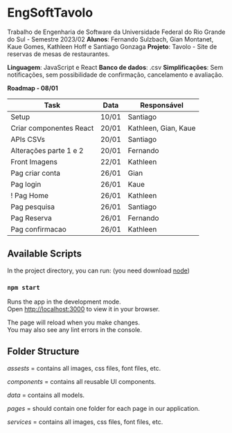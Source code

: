 # EngSoftTavolo

Trabalho de Engenharia de Software da Universidade Federal do Rio Grande do Sul - Semestre 2023/02 
**Alunos**: Fernando Sulzbach, Gian Montanet, Kaue Gomes, Kathleen Hoff e Santiago Gonzaga
**Projeto**: Tavolo -  Site de reservas de mesas de restaurantes.

**Linguagem**: JavaScript e React 
**Banco de dados**: .csv
**Simplificações**: Sem notificações, sem possibilidade de confirmação, cancelamento e avaliação. 

**Roadmap - 08/01**

| Task  | Data | Responsável |
| ------------- | ------------- | ------------- |
| Setup  | 10/01  | Santiago |
| Criar componentes React  | 20/01  | Kathleen, Gian, Kaue |
| APIs CSVs | 20/01 | Santiago |
| Alterações parte 1 e 2 | 20/01 | Fernando |
| Front Imagens | 22/01 | Kathleen |
| Pag criar conta | 26/01 | Gian |
| Pag login | 26/01 | Kaue |
! Pag Home | 26/01 | Kathleen |
| Pag pesquisa | 26/01 | Santiago |
| Pag Reserva | 26/01 | Fernando |
| Pag confirmacao | 26/01 | Kathleen |

## Available Scripts

In the project directory, you can run:
(you need download [node](https://nodejs.org/en))

### `npm start`

Runs the app in the development mode.\
Open [http://localhost:3000](http://localhost:3000) to view it in your browser.

The page will reload when you make changes.\
You may also see any lint errors in the console.

## Folder Structure

*assests* = contains all images, css files, font files, etc.

*components* = contains all reusable UI components.

*data* = contains all models.

*pages* = should contain one folder for each page in our application.

*services* = contains all images, css files, font files, etc.


